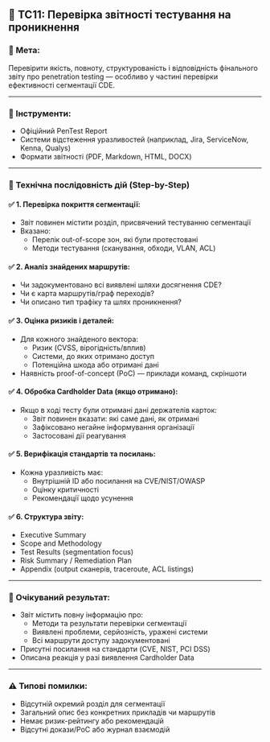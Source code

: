 
## 📑 TC11: Перевірка звітності тестування на проникнення

### 🎯 Мета:
Перевірити якість, повноту, структурованість і відповідність фінального звіту про penetration testing — особливо у частині перевірки ефективності сегментації CDE.

---

### 🧰 Інструменти:
- Офіційний PenTest Report
- Системи відстеження уразливостей (наприклад, Jira, ServiceNow, Kenna, Qualys)
- Формати звітності (PDF, Markdown, HTML, DOCX)

---

### 🔄 Технічна послідовність дій (Step-by-Step)

#### ✅ 1. Перевірка покриття сегментації:
- Звіт повинен містити розділ, присвячений тестуванню сегментації
- Вказано:
  - Перелік out-of-scope зон, які були протестовані
  - Методи тестування (сканування, обходи, VLAN, ACL)

#### ✅ 2. Аналіз знайдених маршрутів:
- Чи задокументовано всі виявлені шляхи досягнення CDE?
- Чи є карта маршрутів/граф переходів?
- Чи описано тип трафіку та шлях проникнення?

#### ✅ 3. Оцінка ризиків і деталей:
- Для кожного знайденого вектора:
  - Ризик (CVSS, вірогідність/вплив)
  - Системи, до яких отримано доступ
  - Потенційна шкода або отримані дані
- Наявність proof-of-concept (PoC) — приклади команд, скріншоти

#### ✅ 4. Обробка Cardholder Data (якщо отримано):
- Якщо в ході тесту були отримані дані держателів карток:
  - Звіт повинен вказати: які саме дані, як отримані
  - Зафіксовано негайне інформування організації
  - Застосовані дії реагування

#### ✅ 5. Верифікація стандартів та посилань:
- Кожна уразливість має:
  - Внутрішній ID або посилання на CVE/NIST/OWASP
  - Оцінку критичності
  - Рекомендації щодо усунення

#### ✅ 6. Структура звіту:
- Executive Summary
- Scope and Methodology
- Test Results (segmentation focus)
- Risk Summary / Remediation Plan
- Appendix (output сканерів, traceroute, ACL listings)

---

### 📌 Очікуваний результат:
- Звіт містить повну інформацію про:
  - Методи та результати перевірки сегментації
  - Виявлені проблеми, серйозність, уражені системи
  - Всі маршрути доступу задокументовані
- Присутні посилання на стандарти (CVE, NIST, PCI DSS)
- Описана реакція у разі виявлення Cardholder Data

---

### ⚠️ Типові помилки:
- Відсутній окремий розділ для сегментації
- Загальний опис без конкретних прикладів чи маршрутів
- Немає ризик-рейтингу або рекомендацій
- Відсутні докази/PoC або журнал взаємодій

